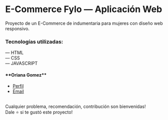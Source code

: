 # E-Commerce Fylo — Aplicación Web

Proyecto de un E-Commerce de indumentaria para mujeres con diseño web responsivo.

<h3>Tecnologías utilizadas: </h3>
— HTML </br>
— CSS </br>
— JAVASCRIPT 

</br>
<h4>**Oriana Gomez** </br></h4>

- [Perfil](https://github.com/orianagomez01 "Oriana Gomez") </br>
- [Email](orianalg28@gmail.com) </br>
</br>
Cualquier problema, recomendación, contribución son bienvenidas! </br>
Dale ⭐️ si te gustó este proyecto!
